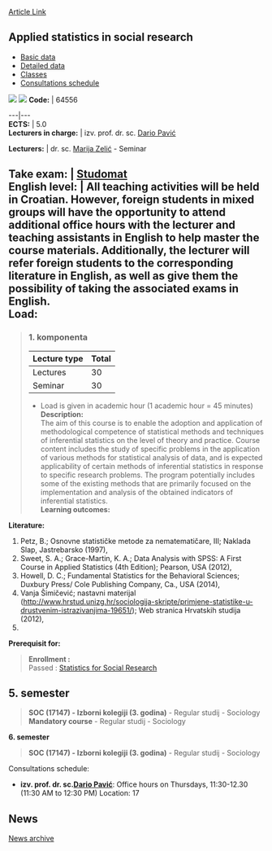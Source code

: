[Article Link](https://www.fhs.hr/en/course/asisr)

## Applied statistics in social research
  * [Basic data](https://www.fhs.hr/en/course/asisr#v1id-523747_850218_1_0 "Basic data")
  * [Detailed data](https://www.fhs.hr/en/course/asisr#v1id-523747_850218_1_1 "Detailed data")
  * [Classes](https://www.fhs.hr/en/course/asisr#v1id-523747_850218_1_2 "Classes")
  * [Consultations schedule](https://www.fhs.hr/en/course/asisr#v1id-523747_850218_1_3 "Consultations schedule")


[![](https://www.fhs.hr/img/flags/gif/hr.gif)](https://www.fhs.hr/predmet/psudi) [![](https://www.fhs.hr/img/flags/gif/gb.gif)](https://www.fhs.hr/en/course/asisr)
**Code:** |  64556  
  
---|---  
**ECTS:** |  5.0   
**Lecturers in charge:** |  izv. prof. dr. sc. [Dario Pavić](https://www.fhs.hr/staff/dario.pavic)   
  
**Lecturers:** |  dr. sc. [Marija Zelić](https://www.fhs.hr/djelatnik/marija.zelic) - Seminar  
  
**Take exam:** |  [Studomat](http://www.isvu.hr/studomat)  
**English level:** |  All teaching activities will be held in Croatian. However, foreign students in mixed groups will have the opportunity to attend additional office hours with the lecturer and teaching assistants in English to help master the course materials. Additionally, the lecturer will refer foreign students to the corresponding literature in English, as well as give them the possibility of taking the associated exams in English.   
**Load:**  
---  
> ### 1. komponenta
> | Lecture type | Total  
> ---|---  
> Lectures | 30  
> Seminar | 30  
> * Load is given in academic hour (1 academic hour = 45 minutes)   
**Description:**  
> The aim of this course is to enable the adoption and application of methodological competence of statistical methods and techniques of inferential statistics on the level of theory and practice. Course content includes the study of specific problems in the application of various methods for statistical analysis of data, and is expected applicability of certain methods of inferential statistics in response to specific research problems. The program potentially includes some of the existing methods that are primarily focused on the implementation and analysis of the obtained indicators of inferential statistics.  
**Learning outcomes:**  

  
**Literature:**  
  1. Petz, B.; Osnovne statističke metode za nematematičare, III; Naklada Slap, Jastrebarsko (1997), 
  2. Sweet, S. A.; Grace-Martin, K. A.; Data Analysis with SPSS: A First Course in Applied Statistics (4th Edition); Pearson, USA (2012), 
  3. Howell, D. C.; Fundamental Statistics for the Behavioral Sciences; Duxbury Press/ Cole Publishing Company, Ca., USA (2014), 
  4. Vanja Šimičević; nastavni materijal (http://www.hrstud.unizg.hr/sociologija-skripte/primjene-statistike-u-drustvenim-istrazivanjima-19651/); Web stranica Hrvatskih studija (2012), 
  5. 
  
**Prerequisit for:**  
> **Enrollment :**  
>  Passed : [Statistics for Social Research](https://www.fhs.hr/en/course/sfsr)  
>   
**5. semester**  
---  
> **SOC (17147) - Izborni kolegiji (3. godina)** - Regular studij - Sociology  
>  **Mandatory course** - Regular studij - Sociology  
>   
  
**6. semester**  
> **SOC (17147) - Izborni kolegiji (3. godina)** - Regular studij - Sociology  
>   
Consultations schedule: 
  * **izv. prof. dr. sc.[Dario Pavić](https://www.fhs.hr/staff/dario.pavic)**: 
Office hours on Thursdays, 11:30-12.30 (11:30 AM to 12:30 PM)
Location: 17 


## News
[News archive](https://www.fhs.hr/en/course/asisr?@=20pyf#news_85644 "News archive")
